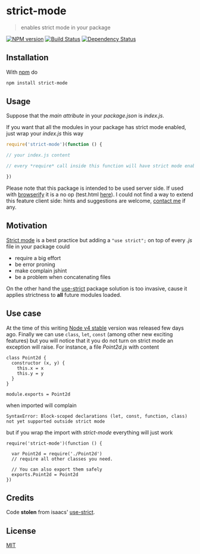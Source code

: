 # strict-mode

> enables strict mode in your package

[![NPM version](https://badge.fury.io/js/strict-mode.png)](http://badge.fury.io/js/strict-mode) [![Build Status](https://travis-ci.org/fibo/strict-mode.png?branch=master)](https://travis-ci.org/fibo/strict-mode.png?branch=master) [![Dependency Status](https://gemnasium.com/fibo/strict-mode.png)](https://gemnasium.com/fibo/strict-mode)

## Installation

With [npm](https://npmjs.org/) do

```bash
npm install strict-mode
```

## Usage

Suppose that the *main attribute* in your *package.json* is *index.js*.

If you want that all the modules in your package has strict mode enabled,
just wrap your *index.js* this way

```js
require('strict-mode')(function () {

// your index.js content

// every *require* call inside this function will have strict mode enabled

})
```

Please note that this package is intended to be used server side.
If used with [browserify](http://browserify.org/) it is a no op (test.html [here](http://g14n.info/strict-mode/test.html)).
I could not find a way to extend this feature client side:
hints and suggestions are welcome, [contact me](http://g14n.info) if any.

## Motivation

[Strict mode](https://developer.mozilla.org/en-US/docs/Web/JavaScript/Reference/Functions_and_function_scope/Strict_mode) is a best practice but adding a `"use strict";` on top of every *.js* file in your package could

* require a big effort
* be error proning
* make complain jshint
* be a problem when concatenating files

On the other hand the [use-strict][1] package solution is too invasive, cause
it applies strictness to **all** future modules loaded.

## Use case

At the time of this writing [Node v4 stable](https://nodejs.org/en/blog/release/v4.0.0/) version was released few days ago.
Finally we can use `class`, `let`, `const` (among other new exciting features) but you will notice that it you do not turn on strict mode an exception will raise.
For instance, a file *Point2d.js* with content

```
class Point2d {
  constructor (x, y) {
    this.x = x
    this.y = y
  }
}

module.exports = Point2d
```

when imported will complain

```
SyntaxError: Block-scoped declarations (let, const, function, class) not yet supported outside strict mode
```

but if you wrap the import with *strict-mode* everything will just work

```
require('strict-mode')(function () {

  var Point2d = require('./Point2d')
  // require all other classes you need.

  // You can also export them safely
  exports.Point2d = Point2d
})
```

## Credits

Code **stolen** from isaacs' [use-strict][1].

## License

[MIT](http://g14n.info/mit-license)

[1]: https://npmjs.org/package/use-strict

